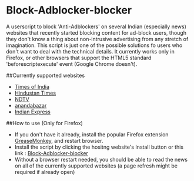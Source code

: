# Block-Adblocker-blocker
A userscript to block 'Anti-Adblockers' on several Indian (especially news) websites that recently started blocking content for ad-block users, though they don't know a thing about non-intrusive advertising from any stretch of imagination. This script is just one of the possible solutions fo users who don't want to deal with the technical details. It currently works only in Firefox, or other browsers that support the HTML5 standard 'beforescriptexecute' event (Google Chrome doesn't). 

##Currently supported websites 
- [Times of India](timesofindia.indiatimes.com)
- [Hindustan Times](hindustantimes.com)
- [NDTV](ndtv.com) 
- [anandabazar](anandabazar.com) 
- [Indian Express](http://indianexpress.com) 

##How to use (Only for Firefox)
- If you don't have it already, install the popular Firefox extension [GreaseMonkey](https://addons.mozilla.org/en-US/firefox/addon/greasemonkey/), and restart browser. 
- Install the script by clicking the hositng website's Install button or this link : [Block-Adblocker-blocker](https://github.com/piyushsoni/Block-Adblocker-blocker/raw/master/Block-Adblocker-blocker.user.js)
- Without a browser restart needed, you should be able to read the news on all of the currently supported websites (a page refresh might be required if already open)
